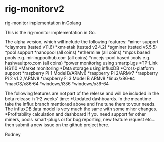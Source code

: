 # rig-monitorv2
rig-monitor implementation in Golang

This is the rig-monitor implementation in Go.  

The alpha version, which will include the following features:
*miner support
*claymore (tested v11.6)
*xmr-stak (tested v2.4.2)
*sgminer (tested v5.5.5)
*pool support
*nanopool (all coins)
*ethermine (all coins)
*mpos based pools e.g. miningpoolhub.com (all coins)
*nodejs-pool based pools e.g. hashvaultpro.com (all coins)
*power monitoring using smartplugs
*TP-Link HS110
*Market monitoring
*Data storage using influxDB
*Cross-platform support
  *raspberry Pi 1 Model B/ARMv6
  *raspberry Pi 2/ARMv7
  *raspberry Pi 2 v1.2 /ARMv8
  *raspberry Pi 3 Model B ARMv8
  *linux/x86-64
  *macOS/x86-64
  *windows/i386
  *windows/x86-64

The following features are not part of the release and will be included in the beta release in 1-2 weeks' time:
*Updated dashboards. In the meantime take the influx branch mentioned above and fine tune them to your needs. The influxDB data model is very much the same with some minor changes.
*Profitability calculation and dashboard
If you need support for other miners, pools, smart-plugs or for bug reporting, new feature request etc... then submit a new issue on the github project here.

Rodney
